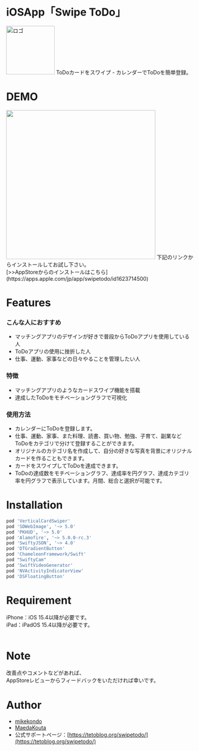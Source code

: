 # iOSApp「Swipe ToDo」

 <img width="130" alt="ロゴ" src="https://user-images.githubusercontent.com/82198916/185817133-19a11bfe-479c-4891-af1f-a539b43a9f8b.jpg">
ToDoカードをスワイプ - カレンダーでToDoを簡単登録。

# DEMO

 <img width="400" src="https://user-images.githubusercontent.com/82198916/185817148-3d820366-226c-48ee-97b6-945b1ba922d3.png"> 
下記のリンクからインストールしてお試し下さい。<br>
[>>AppStoreからのインストールはこちら](https://apps.apple.com/jp/app/swipetodo/id1623714500)

# Features

### こんな人におすすめ
- マッチングアプリのデザインが好きで普段からToDoアプリを使用している人
- ToDoアプリの使用に挫折した人
- 仕事、運動、家事などの日々やることを管理したい人

### 特徴
- マッチングアプリのようなカードスワイプ機能を搭載
- 達成したToDoをモチベーショングラフで可視化

### 使用方法
- カレンダーにToDoを登録します。
- 仕事、運動、家事、また料理、読書、買い物、勉強、子育て、副業などToDoをカテゴリで分けて登録することができます。
- オリジナルのカテゴリ名を作成して、自分の好きな写真を背景にオリジナルカードを作ることもできます。
- カードをスワイプしてToDoを達成できます。
- ToDoの達成数をモチベーショングラフ、達成率を円グラフ、達成カテゴリ率を円グラフで表示しています。月間、総合と選択が可能です。

# Installation
```ruby
pod 'VerticalCardSwiper'
pod 'SDWebImage', '~> 5.0'
pod 'PKHUD', '~> 5.0'
pod 'Alamofire', '~> 5.0.0-rc.3'
pod 'SwiftyJSON', '~> 4.0'
pod 'DTGradientButton'
pod 'ChameleonFramework/Swift'
pod "SwiftyCam"
pod 'SwiftVideoGenerator'
pod 'NVActivityIndicatorView'
pod 'DSFloatingButton'
```

# Requirement

iPhone：iOS 15.4以降が必要です。<br>
iPad：iPadOS 15.4以降が必要です。<br><br>

# Note

改善点やコメントなどがあれば、<br>
AppStoreレビューからフィードバックをいただければ幸いです。

# Author

* [mikekondo](https://github.com/mikekondo)
* [MaedaKouta](https://github.com/MaedaKouta)
* 公式サポートページ：[https://tetoblog.org/swipetodo/](https://tetoblog.org/swipetodo/)


